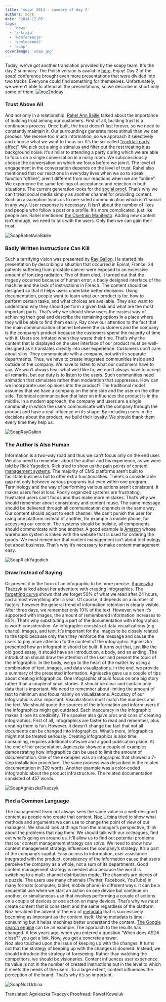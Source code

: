 ```yaml
---
title: 'soap! 2014 - summary of day 2'
authors: mojk
date: '2014-12-05'
tags:
  - 'news'
  - 'z-kraju'
  - 'konferencje'
  - 'społeczność'
  - 'soap'
coverImage: 'soap.jpg'
---
```


Today, we've got another translation provided by the soapy team. It's the day 2
summary. The Polish version is available
[here](http://techwriter.pl/soap-2014-relacja-z-drugiego-dnia/). Enjoy! Day 2 of
the soap! conference brought even more presentations that were divided into two
tracks. Everyone could find something for themselves. Unfortunately, we weren’t
able to attend all the presentations, so we describe in short only some of them.
![noz2ndday](images/noz2ndday.jpg)

<!--truncate-->

### Trust Above All

And not only in a relationship.
[Rahel Ann Bailie](http://soapconf.com/speakers/) talked about the importance of
building trust among our customers. First of all, building trust is a continuous
process. Once built, the trust doesn’t last forever, so we need to constantly
maintain it. Our surroundings generate more stimuli than we can process. We
receive too much information, so we approach it selectively and choose what we
want to focus on. It’s the so-called
[“cocktail party effect”](http://en.wikipedia.org/wiki/Cocktail_party_effect).
We pick out a single stimulus and filter out the rest treating it as background
noise. It’s similar to attending a party during which we are able to focus on a
single conversation in a noisy room. We subconsciously choose the conversation
on which we focus before we join it. The level of engagement in the conversation
depends on the level of trust. Rahel also mentioned that our reactions in
everyday lives when we so to speak function “offline”, aren’t different from our
reactions when we are “online”. We experience the same feelings of acceptance
and rejection in both situations. The current generation looks for the
[social proof](http://en.wikipedia.org/wiki/Social_proof). That’s why we can’t
treat social media simply as another channel for providing content. Such an
assumption leads us to one-sided communication which isn’t social in any way.
User response is necessary. It isn’t about the number of likes and people who
follow a post or a profile. It’s more complicated, just like people are. Rahel
mentioned
[the Cluetrain Manifesto](http://en.wikipedia.org/wiki/The_Cluetrain_Manifesto).
Adding new content isn’t enough, we need to talk with the users. Only then we
can gain their trust.

![SoapRahelAnnBailie](images/SoapRahelAnnBailie.png)

### Badly Written Instructions Can Kill

Such a terrifying vision was presented by
[Ray Gallon](http://soapconf.com/speakers/). He started his presentation by
describing a situation that occurred in Epinal, France. 24 patients suffering
from prostate cancer were exposed to an excessive amount of ionizing radiation.
Five of them died. It turned out that the tragedy occurred because of human
error, a badly designed interface of the machine and the lack of instructions in
French. The content should be designed so that it helps users undertake better
decisions. Using documentation, people want to learn what our product is for,
how to perform certain tasks, and what choices are available. They also want to
understand why they should perform a given task and what are the most important
parts. That’s why we should show users the easiest way of achieving their goal
and describe the remaining options in a place where they will be able to find
them easily. Ray drew our attention to the fact that the main communication
channel between the customers and the company is the company’s product because
the customers spend the majority of time with it. Users are irritated when they
waste their time. That’s why the content that is displayed on the user interface
of our product must be well-designed as it translates directly into user
experience. Customers don’t care about silos. They communicate with a company,
not with its separate departments. Thus, we have to create integrated
communities inside and outside of the company. We have to listen to what our
customers have to say. We won’t always hear what we’d like to, we don’t always
have to accept all remarks, but our duty is to listen to the users. Such
communities need animation that stimulates rather than moderation that
suppresses. How can we incorporate user opinions into the product? The
traditional model assumes that we have a company on the one side and the user on
the other side. Technical communication that later on influences the product is
in the middle. In a modern approach, the company and users are a single
community in which the users communicate with the company through the product
and have a real influence on its shape. By including users in the decisions
about the product, we build their loyalty. We should thank them every time they
help us.

![SoapRayGallon](images/SoapRayGallon.png)

### The Author Is Also Human

Information is a two-way road and thus we can’t focus only on the end user. We
also need to remember about the author and his experience, as we were told by
[Rick Yagodich](http://soapconf.com/speakers). Rick tried to show us the pain
points of
[content management systems](http://en.wikipedia.org/wiki/Content_management_system).
The majority of CMS platforms aren’t built to facilitate business but to offer
extra functionalities. There’s a considerable gap not only between various
programs but even within one program. Terminology and the way of performing
various actions aren’t consistent. It makes users feel at loss. Poorly organized
systems are frustrating, frustrated users can’t focus and thus make more
mistakes. That’s why we should remember about consistency and content reuse. The
same message should be delivered through all communication channels in the same
way. Our content should adjust to each channel. We can’t punish the user for
using one platform instead of another, for example a mobile phone, for accessing
our content. The systems should be holistic, all components should communicate
with one another. A good example is [Amazon](http://www.amazon.com/) whose
warehouse system is linked with the website that is used for ordering the goods.
We must remember that content management isn’t about technology but about
business. That’s why it’s necessary to make content management easy.

![SoapRickYagodich](images/SoapRickYagodich.png)

### Draw Instead of Saying

Or present it in the form of an infographic to be more precise.
[Agnieszka Tkaczyk](http://soapconf.com/speakers) talked about her adventure
with creating infographics.
[The forgetting curve](http://en.wikipedia.org/wiki/Forgetting_curve) shows that
we forget 50% of what we read after 24 hours, and almost everything after a
year. Of course, it depends on a number of factors, however the general trend of
information retention is clearly visible. After three days, we remember only 10%
of the text. However, when it’s supported with images, the amount of remembered
information increases to 65%. That’s why substituting a part of the
documentation with infographics is worth consideration. An infographic consists
of data visualizations (e.g. charts), images, and text. It’s important for the
images to be closely related to the topic because only then they reinforce the
message and cause the users to pay more attention to the content of the
infographic. Agnieszka presented how an infographic should be built. It turns
out that, just like the old good essay, it should have an introduction, a body,
and an ending. The introduction should draw the attention of the user and
present the topic of the infographic. In the body, we go to the heart of the
matter by using a combination of text, images, and data visualizations. In the
end, we provide a summary of the presented information. Agnieszka gave us a
couple of tips about creating infographics. One infographic should focus on one
big story rather than a couple of small stories. It should be clear and contain
only data that is important. We need to remember about limiting the amount of
text to minimum and focus mainly on visualizations. Accuracy of our infographic
is also important. Visualizations must match the numbers and the text. We should
quote the sources of the information and inform users if the infographics might
get outdated. Each inaccuracy in the infographic makes it lose its credibility.
The speaker also gave pros and cons of creating infographics. First of all,
infographics are faster to read and remember, plus creating them is fun.
However, it doesn’t change the fact that not all documents can be changed into
infographics. What’s more, infographics might not be treated seriously. Creating
infographics is also time consuming, requires additional software and a good
publication place. At the end of her presentation, Agnieszka showed a couple of
examples demonstrating how infographics can be used to limit the amount of
documentation. One of the examples was an infographic that showed a 7-step
installation procedure. The same process was described in the related
documentation in 329 words. Another example was a color-coded infographic about
the product infrastructure. The related documentation consisted of 457 words.

![SoapAgnieszkaTkaczyk](images/SoapAgnieszkaTkaczyk.png)

### Find a Common Language

The management team not always sees the same value in a well-designed content as
people who create that content. [Noz Urbina](http://soapconf.com/speakers) tried
to show what methods and arguments we can use to change the point of view of our
managers. We should look at things from the manager’s perspective, think about
the problems that nag them. We should talk with our colleagues, find out what’s
going on around us. It’ll allow us to find out potential problems that our
content management strategy can solve. We need to show how content management
strategy influences the company’s strategy. It’s a part of the company’s
capital. Easy access to information, user assistance integrated with the
product, consistency of the information cause that users perceive the company as
a whole, not a sum of its departments. Good content management strategy is
needed also because the world is switching to a multi-channel distribution mode.
The channels are pieces of a puzzle. The users use many channels (Twitter,
Facebook, YouTube) in many formats (computer, tablet, mobile phone) in different
ways. It can be a sequential use when we start an action on one device but
continue on another, or simultaneous use that involves performing a couple of
actions on a couple of devices or one action on many devices. That’s why we must
create content that is consistent and the same regardless of the platform. Noz
heralded the advent of the era of
[metadata](http://en.wikipedia.org/wiki/Metadata) that is successively becoming
as important as the content itself. Using metadata is time-consuming but it
helps machines better understand the content.
[The Google search engine](https://www.google.com) can be an example. The
approach to the results has changed. A few years ago, when you entered a
question “When does ASDA close?” you got a link. Now, you get a concrete
answer.  
Noz also touched upon the issue of keeping up with the changes. It turns out
that the strategy of keeping up with the changes is doomed. Instead, we should
introduce the strategy of foreseeing. Rather than watching the competitors, we
should be visionaries. Content influences user experience. Its value is not in
the number of created instructions but in the level to which it meets the needs
of the users. To a large extent, content influences the perception of the brand.
That’s why it’s so important.

![SoapNozUrbina](images/SoapNozUrbina.png)

Translated: Agnieszka Tkaczyk Proofread: Paweł Kowaluk

